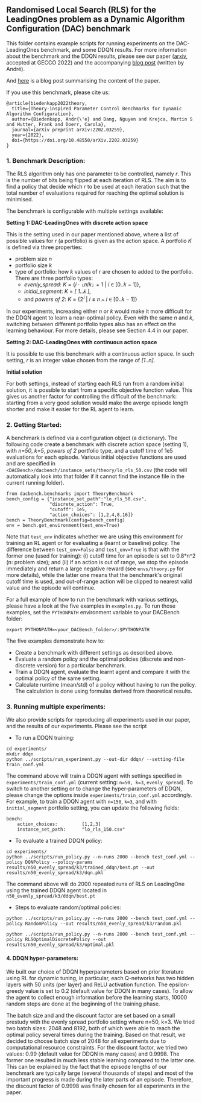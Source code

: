 ## Randomised Local Search (RLS) for the LeadingOnes problem as a Dynamic Algorithm Configuration (DAC) benchmark

This folder contains example scripts for running experiments on the DAC-LeadingOnes benchmark, and some DDQN results. For more information about the benchmark and the DDQN results, please see our paper ([arxiv](https://arxiv.org/abs/2202.03259), accepted at GECCO 2022) and the accompanying [blog post](https://andrebiedenkapp.github.io/blog/2022/gecco/) (written by André).

And [here](https://andrebiedenkapp.github.io/blog/2022/gecco/) is a blog post summarising the content of the paper.

If you use this benchmark, please cite us:
```
@article{biedenkapp2022theory,
  title={Theory-inspired Parameter Control Benchmarks for Dynamic Algorithm Configuration},
  author={Biedenkapp, Andr{\'e} and Dang, Nguyen and Krejca, Martin S and Hutter, Frank and Doerr, Carola},
  journal={arXiv preprint arXiv:2202.03259},
  year={2022},
  doi={https://doi.org/10.48550/arXiv.2202.03259}
}
```

### 1. Benchmark Description:

The RLS algorithm only has one parameter to be controlled, namely *r*. This is the number of bits being flipped at each iteration of RLS. The aim is to find a policy that decide which *r* to be used at each iteration such that the total number of evaluations required for reaching the optimal solution is minimised. 

The benchmark is configurable with multiple settings available:

**Setting 1: DAC-LeadingOnes with discrete action space**

This is the setting used in our paper mentioned above, where a list of possible values for *r* (a portfolio) is given as the action space. A portfolio *K* is defined via three properties:
- problem size *n*
- portfolio size *k*
- type of portfolio: how *k* values of *r* are chosen to added to the portfolio. There are three portfolio types: 
    + *evenly_spread*: *K* = {𝑖 · ⌊𝑛/𝑘⌋ + 1 | 𝑖 ∈ [0..𝑘 − 1]},
    + *initial_segment*: *K* = *[ 1..𝑘 ]*,
    + and *powers of 2*: *K* = {$2^𝑖$ | 𝑖 ≤ 𝑛 ∧ 𝑖 ∈ [0..𝑘 − 1]}

In our experiments, increasing either *n* or *k* would make it more difficult for the DDQN agent to learn a near-optimal policy. Even with the same *n* and *k*, switching between different portfolio types also has an effect on the learning behaviour. For more details, please see Section 4.4 in our paper. 

**Setting 2: DAC-LeadingOnes with continuous action space**

It is possible to use this benchmark with a continuous action space. In such setting, *r* is an integer value chosen from the range of *[1..n]*. 

**Initial solution**

For both settings, instead of starting each RLS run from a random initial solution, it is possible to start from a specific objective function value. This gives us another factor for controlling the difficult of the benchmark: starting from a very good solution would make the averge episode length shorter and make it easier for the RL agent to learn.


### 2. Getting Started:

A benchmark is defined via a configuration object (a dictionary). The following code create a benchmark with discrete action space (setting 1), with *n=50*, *k=5*, *powers of 2* portfolio type, and a cutoff time of 1e5 evaluations for each episode. Various initial objective functions are used and are specified in `<DACBench>/dacbench/instance_sets/theory/lo_rls_50.csv` (the code will automatically look into that folder if it cannot find the instance file in the current running folder).

```
from dacbench.benchmarks import TheoryBenchmark
bench_config = {"instance_set_path":"lo_rls_50.csv",
                "discrete_action": True,
                "cutoff": 1e5,
                "action_choices": [1,2,4,8,16]}
bench = TheoryBenchmark(config=bench_config)
env = bench.get_environment(test_env=True)                
```

Note that `test_env` indicates whether we are using this environment for training an RL agent or for evaluating a (learnt or baseline) policy. The difference between `test_env=False` and `test_env=True` is that with the former one (used for training): (i) cutoff time for an episode is set to 0.8*n^2 (n: problem size); and (ii) if an action is out of range, we stop the episode immediately and return a large negative reward (see `envs/theory.py` for more details), while the latter one means that the benchmark's original cutoff time is used, and out-of-range action will be clipped to nearest valid value and the episode will continue.

For a full example of how to run the benchmark with various settings, please have a look at the five examples in `examples.py`. To run those examples, set the `PYTHONPATH` environment variable to your DACBench folder:
```
export PYTHONPATH=<your_DACBench_folder>/:$PYTHONPATH
```

The five examples demonstrate how to:

- Create a benchmark with different settings as described above. 
- Evaluate a random policy and the optimal policies (discrete and non-discrete version) for a particular benchmark.
- Train a DDQN agent, evaluate the learnt agent and compare it with the optimal policy of the same setting.
- Calculate runtime (mean/std) of a policy without having to run the policy. The calculation is done using formulas derived from theoretical results.

### 3. Running multiple experiments:

We also provide scripts for reproducing all experiments used in our paper, and the results of our experiments. Please see the script 

- To run a DDQN training:

```
cd experiments/
mkdir ddqn
python ../scripts/run_experiment.py --out-dir ddqn/ --setting-file train_conf.yml
```

The command above will train a DDQN agent with settings specified in `experiments/train_conf.yml` (current setting: `n=50, k=3`, `evenly_spread`). To switch to another setting or to change the hyper-parameters of DDQN, please change the options inside `experiments/train_conf.yml` accordingly. For example, to train a DDQN agent with `n=150`, `k=3`, and with `initial_segment` portfolio setting, you can update the following fields:

```
bench:
    action_choices:         [1,2,3]
    instance_set_path:      "lo_rls_150.csv"    
```

- To evaluate a trained DDQN policy:

```
cd experiments/
python ../scripts/run_policy.py --n-runs 2000 --bench test_conf.yml --policy DQNPolicy --policy-params results/n50_evenly_spread/k3/trained_ddqn/best.pt --out results/n50_evenly_spread/k3/dqn.pkl
```
The command above will do 2000 repeated runs of RLS on LeadingOne using the trained DDQN agent located in `n50_evenly_spread/k3/ddqn/best.pt`

- Steps to evaluate random/optimal policies:
```
python ../scripts/run_policy.py --n-runs 2000 --bench test_conf.yml --policy RandomPolicy --out results/n50_evenly_spread/k3/random.pkl

python ../scripts/run_policy.py --n-runs 2000 --bench test_conf.yml --policy RLSOptimalDiscretePolicy --out results/n50_evenly_spread/k3/optimal.pkl
```

#### 4. DDQN hyper-parameters:

We built our choice of DDQN hyperparameters based on prior literature using RL for dynamic tuning, in particular, each Q-networks has two hidden layers with 50 units (per layer) and ReLU activation function. The epsilon-greedy value is set to 0.2 (default value for DDQN in many cases). To allow the agent to collect enough information before the learning starts, 10000 random steps are done at the beginning of the training phase. 

The batch size and and the discount factor are set based on a small prestudy with the evenly spread portfolio setting where n=50, k=3. We tried two batch sizes: 2048 and 8192, both of which were able to reach the optimal policy several times during the training. Based on that result, we decided to choose batch size of 2048 for all experiments due to computational resource constraints. For the discount factor, we tried two values: 0.99 (default value for DDQN in many cases) and 0.9998. The former one resulted in much less stable learning compared to the latter one. This can be explained by the fact that the episode lengths of our benchmark are typically large (several thousands of steps) and most of the important progress is made during the later parts of an episode. Therefore, the discount factor of 0.9998 was finally chosen for all experiments in the paper.

